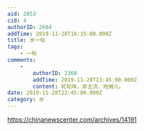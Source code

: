```yaml
---
aid: 2053
cid: 4
authorID: 2664
addTime: 2019-11-28T16:15:00.000Z
title: 水一帖
tags:
    - 一帖
comments:
    -
        authorID: 2360
        addTime: 2019-11-28T23:45:00.000Z
        content: 轮轮味，非主流，地摊儿。
date: 2019-11-28T23:45:00.000Z
category: 水
---
```


https://chinanewscenter.com/archives/14191

